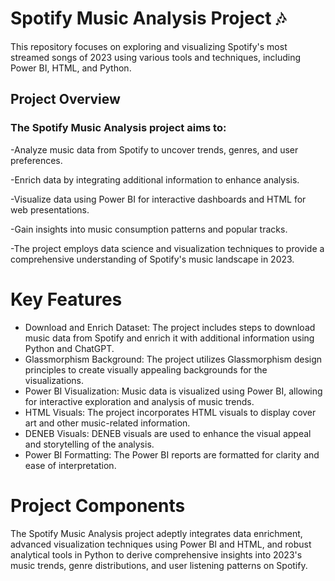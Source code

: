 # Spotify Music Analysis Project 🎶
This repository focuses on exploring and visualizing Spotify's most streamed songs of 2023 using various tools and techniques, including Power BI, HTML, and Python.

## Project Overview
### The Spotify Music Analysis project aims to:

<p>-Analyze music data from Spotify to uncover trends, genres, and user preferences.</p>
<p>-Enrich data by integrating additional information to enhance analysis.</p>
<p>-Visualize data using Power BI for interactive dashboards and HTML for web presentations.</p>
<p>-Gain insights into music consumption patterns and popular tracks.</p
<p>-The project employs data science and visualization techniques to provide a comprehensive understanding of Spotify's music landscape in 2023.</p>




# Key Features
* Download and Enrich Dataset: The project includes steps to download music data from Spotify and enrich it with additional information using Python and ChatGPT.
* Glassmorphism Background: The project utilizes Glassmorphism design principles to create visually appealing backgrounds for the visualizations.
* Power BI Visualization: Music data is visualized using Power BI, allowing for interactive exploration and analysis of music trends.
* HTML Visuals: The project incorporates HTML visuals to display cover art and other music-related information.
* DENEB Visuals: DENEB visuals are used to enhance the visual appeal and storytelling of the analysis.
* Power BI Formatting: The Power BI reports are formatted for clarity and ease of interpretation.


# Project Components
The Spotify Music Analysis project adeptly integrates data enrichment, advanced visualization techniques using Power BI and HTML, and robust analytical tools in Python to derive comprehensive insights into 2023's music trends, genre distributions, and user listening patterns on Spotify.








